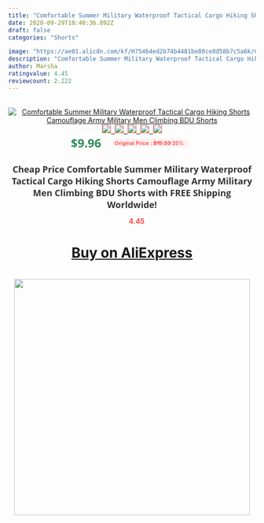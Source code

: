 ```yaml
---
title: "Comfortable Summer Military Waterproof Tactical Cargo Hiking Shorts Camouflage Army Military Men Climbing BDU Shorts"
date: 2020-09-29T10:40:36.892Z
draft: false
categories: "Shorts"

image: "https://ae01.alicdn.com/kf/H75464ed2b74b4481be80ce0d58b7c5a6k/Comfortable-Summer-Military-Waterproof-Tactical-Cargo-Hiking-Shorts-Camouflage-Army-Military-Men-Climbing-BDU-Shorts.jpg"
description: "Comfortable Summer Military Waterproof Tactical Cargo Hiking Shorts Camouflage Army Military Men Climbing BDU Shorts"
author: Marsha
ratingvalue: 4.45
reviewcount: 2.222
---
```

<br>
<div style="text-align: center;">
<a href="https://s.click.aliexpress.com/e/_AcIHH7" target="_blank" rel="nofollow noopener noreferrer"><img alt="Comfortable Summer Military Waterproof Tactical Cargo Hiking Shorts Camouflage Army Military Men Climbing BDU Shorts" class="magnifier-image" src="https://ae01.alicdn.com/kf/H75464ed2b74b4481be80ce0d58b7c5a6k/Comfortable-Summer-Military-Waterproof-Tactical-Cargo-Hiking-Shorts-Camouflage-Army-Military-Men-Climbing-BDU-Shorts.jpg_640x640.jpg">
<br>
<img style="border:1px solid salmon" src="https://ae01.alicdn.com/kf/H75464ed2b74b4481be80ce0d58b7c5a6k/Comfortable-Summer-Military-Waterproof-Tactical-Cargo-Hiking-Shorts-Camouflage-Army-Military-Men-Climbing-BDU-Shorts.jpg_120x120.jpg">&nbsp;&nbsp;<img style="border:1px solid salmon" src="https://ae01.alicdn.com/kf/H271e739a3cf04e58a01be19e67a7bbfbC/Comfortable-Summer-Military-Waterproof-Tactical-Cargo-Hiking-Shorts-Camouflage-Army-Military-Men-Climbing-BDU-Shorts.jpg_120x120.jpg">&nbsp;&nbsp;<img style="border:1px solid salmon" src="https://ae01.alicdn.com/kf/H9051dce769254f35ac35db28f1907dc3z/Comfortable-Summer-Military-Waterproof-Tactical-Cargo-Hiking-Shorts-Camouflage-Army-Military-Men-Climbing-BDU-Shorts.jpg_120x120.jpg">&nbsp;&nbsp;<img style="border:1px solid salmon" src="https://ae01.alicdn.com/kf/Ha47afab613e1404691bec63e85ffbeb6w/Comfortable-Summer-Military-Waterproof-Tactical-Cargo-Hiking-Shorts-Camouflage-Army-Military-Men-Climbing-BDU-Shorts.jpg_120x120.jpg">&nbsp;&nbsp;<img style="border:1px solid salmon" src="https://ae01.alicdn.com/kf/H21092f01b7ac43eb89bf4758a41fed44G/Comfortable-Summer-Military-Waterproof-Tactical-Cargo-Hiking-Shorts-Camouflage-Army-Military-Men-Climbing-BDU-Shorts.jpg_120x120.jpg"></a></div><br0>
<div style="text-align: center;"><span style="background-color: white; border: 0px; box-sizing: border-box; color: seagreen; display: inline-block; font-family: &quot;open sans&quot; , &quot;arial&quot; , &quot;helvetica&quot; , sans-serif , &quot;heiti&quot;; font-size: 24px; font-stretch: inherit; font-weight: 700; line-height: inherit; margin: 0px 10px 0px 0px; padding: 0px; vertical-align: middle;">$9.96 </span>
<span style="background: rgb(255 , 241 , 241); border-radius: 3px; border: 0px; box-sizing: border-box; color: #ff4747; display: inline-block; font-family: inherit; font-size: 12px; font-stretch: inherit; font-style: inherit; font-variant: inherit; font-weight: 600; line-height: inherit; margin: 0px; padding: 2px 5px; transform: scale(0.9); vertical-align: middle;">Original Price : <b style="text-decoration: line-through;">$15.33 </b> 35%&nbsp;&nbsp;</span></div>
<h1 style="color: #333333; display: inline-block; font-family: &quot;open sans&quot; , &quot;arial&quot; , &quot;helvetica&quot; , sans-serif , &quot;heiti&quot;; font-size: 18px; font-stretch: inherit; font-weight: 700; text-align: center;">Cheap Price Comfortable Summer Military Waterproof Tactical Cargo Hiking Shorts Camouflage Army Military Men Climbing BDU Shorts with FREE Shipping Worldwide!</h1>
<div style="color: #ff4747; text-align: center;">
<img src="https://4.bp.blogspot.com/-M0ZcTcb-5uY/XleCXlxnR4I/AAAAAAAAAEc/OrjgMkXV1oMQFaCRZj5HQwOCBcu3w1FegCPcBGAYYCw/s1600/star.png" style="height: 15px;">&nbsp;<b>4.45</b></div>
<div class="button_cont" align="center"><a class="buynow_a" href="https://s.click.aliexpress.com/e/_AcIHH7" target="_blank" rel="nofollow noopener noreferrer"><H1>Buy on AliExpress</H1></a></div><br>
<div class="separator" style="clear: both; text-align: center;">
<img src="https://lh3.googleusercontent.com/-pTy5HemUv9M/XlePHvY0dAI/AAAAAAAAAE4/0nX5iRUoIWY8eMW9Dpxeirr157OZliDIgCLcBGAsYHQ/s1600/badge.gif" width="480">
</div>

